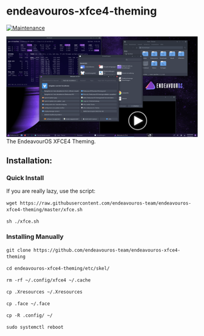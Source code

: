 # endeavouros-xfce4-theming
[![Maintenance](https://img.shields.io/maintenance/yes/2023.svg)](https://github.com/endeavouros-team)

![XFCE4 Screenshot](https://raw.githubusercontent.com/endeavouros-team/screenshots/master/xfce4-screenshot-galileo.png "XFCE4 Screenshot")
The EndeavourOS XFCE4 Theming.


## Installation:

### Quick Install
If you are really lazy, use the script:

`wget https://raw.githubusercontent.com/endeavouros-team/endeavouros-xfce4-theming/master/xfce.sh`

`sh ./xfce.sh`

### Installing Manually
`git clone https://github.com/endeavouros-team/endeavouros-xfce4-theming`

`cd endeavouros-xfce4-theming/etc/skel/`

`rm -rf ~/.config/xfce4 ~/.cache`

`cp .Xresources ~/.Xresources`

`cp .face ~/.face`

`cp -R .config/ ~/`

`sudo systemctl reboot`
